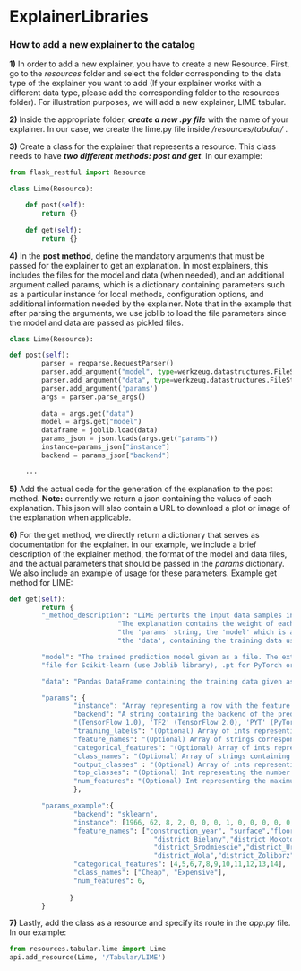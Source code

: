 # ExplainerLibraries

### How to add a new explainer to the catalog

**1)**	In order to add a new explainer, you have to create a new Resource. First, go to the _resources_ folder and select the folder corresponding to the data type of the explainer you want to add (If your explainer works with a different data type, please add the corresponding folder to the resources folder). For illustration purposes, we will add a new explainer, LIME tabular.

**2)**	Inside the appropriate folder, ***create a new .py file*** with the name of your explainer. In our case, we create the lime.py file  inside _/resources/tabular/_ .

**3)**	Create a class for the explainer that represents a resource. This class needs to have ***two different methods: post and get***. In our example:

```python
from flask_restful import Resource

class Lime(Resource):

	def post(self):
		return {}
		
	def get(self):
		return {}
```
**4)**	In the **post method**, define the mandatory arguments that must be passed for the explainer to get an explanation. In most explainers, this includes the files for the model and data (when needed), and an additional argument called params, which is a dictionary containing parameters such as a particular instance for local methods, configuration options, and additional information needed by the explainer. Note that in the example that after parsing the arguments, we use joblib to load the file parameters since the model and data are passed as pickled files.

```python	
class Lime(Resource):

def post(self):
        parser = reqparse.RequestParser()
        parser.add_argument("model", type=werkzeug.datastructures.FileStorage, location='files')
        parser.add_argument("data", type=werkzeug.datastructures.FileStorage, location='files')
        parser.add_argument('params')
        args = parser.parse_args()
        
        data = args.get("data")
        model = args.get("model")
        dataframe = joblib.load(data)
        params_json = json.loads(args.get("params"))
        instance=params_json["instance"]
        backend = params_json["backend"]

	...
```
**5)** Add the actual code for the generation of the explanation to the post method. **Note:** currently we return a json containing the values of each explanation. This json will also contain a URL to download a plot or image of the explanation when applicable.

**6)** For the get method, we directly return a dictionary that serves as documentation for the explainer. In our example, we include a brief description of the explainer method, the format of the model and data files, and the actual parameters that should be passed in the _params_ dictionary. We also include an example of usage for these parameters. Example get method for LIME:

```python
def get(self):
        return {
        "_method_description": "LIME perturbs the input data samples in order to train a simple model that approximates the prediction for the given instance and similar ones. "
                           "The explanation contains the weight of each attribute to the prediction value. Requires 3 arguments: " 
                           "the 'params' string, the 'model' which is a file containing the trained model, and " 
                           "the 'data', containing the training data used for the model. These arguments are described below.",

        "model": "The trained prediction model given as a file. The extension must match the backend being used i.e.  a .pkl " 
        "file for Scikit-learn (use Joblib library), .pt for PyTorch or .h5 for TensorFlow models.",

        "data": "Pandas DataFrame containing the training data given as a .pkl file (use Joblib library). The target class must be the last column of the DataFrame",

        "params": { 
                "instance": "Array representing a row with the feature values of an instance not including the target class.",
                "backend": "A string containing the backend of the prediction model. The supported values are: 'sklearn' (Scikit-learn), 'TF1' "
                "(TensorFlow 1.0), 'TF2' (TensorFlow 2.0), 'PYT' (PyTorch).",
                "training_labels": "(Optional) Array of ints representing labels for training data.",
                "feature_names": "(Optional) Array of strings corresponding to the columns in the training data. ", #MIGH DELETE IN FUTURE VERSIONS
                "categorical_features": "(Optional) Array of ints representing the indexes of the categorical columns. Columns not included here will be considered continuous.",
                "class_names": "(Optional) Array of strings containing the names of the possible classes.",
                "output_classes" : "(Optional) Array of ints representing the classes to be explained.",
                "top_classes": "(Optional) Int representing the number of classes with the highest prediction probablity to be explained.",
                "num_features": "(Optional) Int representing the maximum number of features to be included in the explanation."
                },

        "params_example":{
                "backend": "sklearn",
                "instance": [1966, 62, 8, 2, 0, 0, 0, 1, 0, 0, 0, 0, 0, 0],
                "feature_names": ["construction_year", "surface","floor","no_rooms","district_Bemowo",
                                    "district_Bielany","district_Mokotow","district_Ochota","district_Praga",
                                    "district_Srodmiescie","district_Ursus","district_Ursus","district_Ursynow",
                                    "district_Wola","district_Zoliborz"],
                "categorical_features": [4,5,6,7,8,9,10,11,12,13,14],
                "class_names": ["Cheap", "Expensive"],
                "num_features": 6,
    
               }
        }
```
**7)** Lastly, add the class as a resource and specify its route in the _app.py_ file. In our example:

```python
from resources.tabular.lime import Lime
api.add_resource(Lime, '/Tabular/LIME')
```
